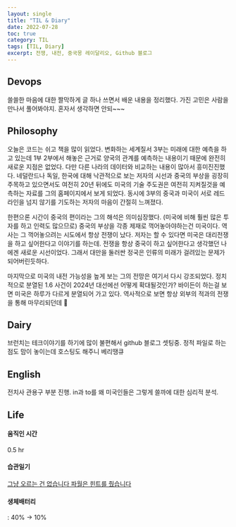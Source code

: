```yaml
---
layout: single
title: "TIL & Diary"
date: 2022-07-28
toc: true
category: TIL
tags: [TIL, Diary]
excerpt: 전쟁, 내전, 중국몽 레이달리오, Github 블로그
---
```

## Devops  
쓸쓸한 마음에 대한 짤막하게 글 하나 쓰면서 배운 내용을 정리했다. 가진 고민은 사람을 만나서 풀어봐야지. 혼자서 생각하면 안되~~~

## Philosophy  
오늘은 코드는 쉬고 책을 많이 읽었다. 변화하는 세계질서 3부는 미래에 대한 예측을 하고 있는데 1부 2부에서 해놓은 근거로 양국의 관계를 예측하는 내용이기 때문에 완전히 새로운 지점은 없었다. 다만 다른 나라의 데이터와 비교하는 내용이 많아서 흥미진진했다. 네덜란드나 독일, 한국에 대해 낙관적으로 보는 저자의 시선과 중국의 부상을 굉장히 주목하고 있으면서도 여전히 20년 뒤에도 미국의 기술 주도권은 여전히 지켜질것을 예측하는 자료를 그의 홈페이지에서 보게 되었다. 동시에 3부의 중국과 미국이 서로 레드라인을 넘지 않기를 기도하는 저자의 마음이 간절히 느껴졌다.  

 한편으론 시간이 중국의 편이라는 그의 해석은 의미심장했다. (미국에 비해 훨씬 많은 투자를 하고 인력도 많으므로) 중국의 부상을 각종 제재로 꺽어놓아야하는건 미국이다. 역사는 그 꺽어놓으려는 시도에서 항상 전쟁이 났다. 저자는 할 수 있다면 미국은 대리전쟁을 하고 싶어한다고 이야기를 하는데. 전쟁을 항상 중국이 하고 싶어한다고 생각했던 나에겐 새로운 시선이었다. 그래서 대만을 둘러싼 정국은 인류의 미래가 걸려있는 문제가 되어버린듯하다.  

 마지막으로 미국의 내전 가능성을 높게 보는 그의 전망은 여기서 다시 강조되었다. 정치적으로 분열된 1.6 사건이 2024년 대선에선 어떻게 확대될것인가? 바이든이 하는걸 보면 미국은 하루가 다르게 분열되어 가고 있다. 역사적으로 보면 항상 외부의 적과의 전쟁을 통해 마무리되던데 🥲

## Dairy  
브런치는 테크이야기를 하기에 많이 불편해서 github 블로그 셋팅중. 정적 파일로 하는 점도 맘이 놓이는데 호스팅도 해주니 베리땡큐

## English  
전치사 관용구 부분 진행. in과 to를 왜 미국인들은 그렇게 쓸까에 대한 심리적 분석.

## Life
#### 움직인 시간  
0.5 hr  

#### 습관일기 
[그냥 오르는 건 없습니다 파월은 힌트를 줬습니다](https://www.youtube.com/watch?v=O8P55tbazU4)  

#### 생체배터리
: 40% → 10%
